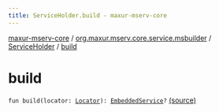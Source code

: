 ```yaml
---
title: ServiceHolder.build - maxur-mserv-core
---
```


[maxur-mserv-core](../../index.html) / [org.maxur.mserv.core.service.msbuilder](../index.html) / [ServiceHolder](index.html) / [build](.)

# build

`fun build(locator: `[`Locator`](../../org.maxur.mserv.core/-locator/index.html)`): `[`EmbeddedService`](../../org.maxur.mserv.core.embedded/-embedded-service/index.html)`?` [(source)](https://github.com/myunusov/maxur-mserv/tree/master/maxur-mserv-core/src/main/kotlin/org/maxur/mserv/core/service/msbuilder/MicroServiceBuilder.kt#L163)